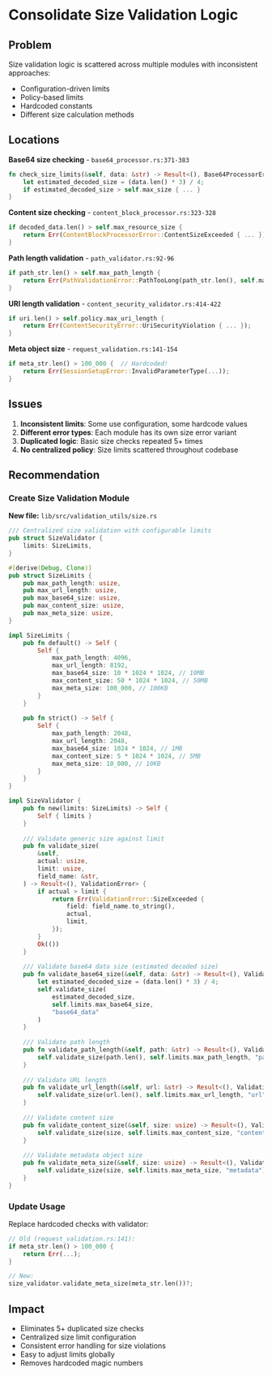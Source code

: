 # Consolidate Size Validation Logic

## Problem
Size validation logic is scattered across multiple modules with inconsistent approaches:
- Configuration-driven limits
- Policy-based limits
- Hardcoded constants
- Different size calculation methods

## Locations

**Base64 size checking** - `base64_processor.rs:371-383`
```rust
fn check_size_limits(&self, data: &str) -> Result<(), Base64ProcessorError> {
    let estimated_decoded_size = (data.len() * 3) / 4;
    if estimated_decoded_size > self.max_size { ... }
}
```

**Content size checking** - `content_block_processor.rs:323-328`
```rust
if decoded_data.len() > self.max_resource_size {
    return Err(ContentBlockProcessorError::ContentSizeExceeded { ... });
}
```

**Path length validation** - `path_validator.rs:92-96`
```rust
if path_str.len() > self.max_path_length {
    return Err(PathValidationError::PathTooLong(path_str.len(), self.max_path_length));
}
```

**URI length validation** - `content_security_validator.rs:414-422`
```rust
if uri.len() > self.policy.max_uri_length {
    return Err(ContentSecurityError::UriSecurityViolation { ... });
}
```

**Meta object size** - `request_validation.rs:141-154`
```rust
if meta_str.len() > 100_000 {  // Hardcoded!
    return Err(SessionSetupError::InvalidParameterType(...));
}
```

## Issues
1. **Inconsistent limits**: Some use configuration, some hardcode values
2. **Different error types**: Each module has its own size error variant
3. **Duplicated logic**: Basic size checks repeated 5+ times
4. **No centralized policy**: Size limits scattered throughout codebase

## Recommendation

### Create Size Validation Module
**New file:** `lib/src/validation_utils/size.rs`

```rust
/// Centralized size validation with configurable limits
pub struct SizeValidator {
    limits: SizeLimits,
}

#[derive(Debug, Clone)]
pub struct SizeLimits {
    pub max_path_length: usize,
    pub max_url_length: usize,
    pub max_base64_size: usize,
    pub max_content_size: usize,
    pub max_meta_size: usize,
}

impl SizeLimits {
    pub fn default() -> Self {
        Self {
            max_path_length: 4096,
            max_url_length: 8192,
            max_base64_size: 10 * 1024 * 1024, // 10MB
            max_content_size: 50 * 1024 * 1024, // 50MB
            max_meta_size: 100_000, // 100KB
        }
    }
    
    pub fn strict() -> Self {
        Self {
            max_path_length: 2048,
            max_url_length: 2048,
            max_base64_size: 1024 * 1024, // 1MB
            max_content_size: 5 * 1024 * 1024, // 5MB
            max_meta_size: 10_000, // 10KB
        }
    }
}

impl SizeValidator {
    pub fn new(limits: SizeLimits) -> Self {
        Self { limits }
    }
    
    /// Validate generic size against limit
    pub fn validate_size(
        &self,
        actual: usize,
        limit: usize,
        field_name: &str,
    ) -> Result<(), ValidationError> {
        if actual > limit {
            return Err(ValidationError::SizeExceeded {
                field: field_name.to_string(),
                actual,
                limit,
            });
        }
        Ok(())
    }
    
    /// Validate base64 data size (estimated decoded size)
    pub fn validate_base64_size(&self, data: &str) -> Result<(), ValidationError> {
        let estimated_decoded_size = (data.len() * 3) / 4;
        self.validate_size(
            estimated_decoded_size,
            self.limits.max_base64_size,
            "base64_data"
        )
    }
    
    /// Validate path length
    pub fn validate_path_length(&self, path: &str) -> Result<(), ValidationError> {
        self.validate_size(path.len(), self.limits.max_path_length, "path")
    }
    
    /// Validate URL length
    pub fn validate_url_length(&self, url: &str) -> Result<(), ValidationError> {
        self.validate_size(url.len(), self.limits.max_url_length, "url")
    }
    
    /// Validate content size
    pub fn validate_content_size(&self, size: usize) -> Result<(), ValidationError> {
        self.validate_size(size, self.limits.max_content_size, "content")
    }
    
    /// Validate metadata object size
    pub fn validate_meta_size(&self, size: usize) -> Result<(), ValidationError> {
        self.validate_size(size, self.limits.max_meta_size, "metadata")
    }
}
```

### Update Usage

Replace hardcoded checks with validator:
```rust
// Old (request_validation.rs:141):
if meta_str.len() > 100_000 {
    return Err(...);
}

// New:
size_validator.validate_meta_size(meta_str.len())?;
```

## Impact
- Eliminates 5+ duplicated size checks
- Centralized size limit configuration
- Consistent error handling for size violations
- Easy to adjust limits globally
- Removes hardcoded magic numbers